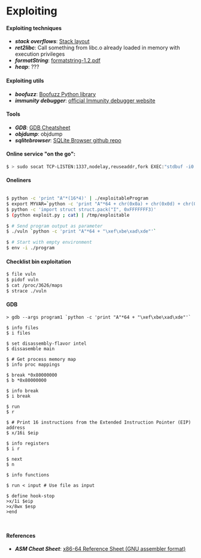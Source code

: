 # Exploiting 

#### Exploiting techniques

- ***stack overflows***: [Stack layout](https://www.win.tue.nl/~aeb/linux/hh/stack-layout.html)
- ***ret2libc***: Call something from libc.o already loaded in memory with execution privileges
- ***formatString***: [formatstring-1.2.pdf](https://crypto.stanford.edu/cs155old/cs155-spring08/papers/formatstring-1.2.pdf)
- ***heap***: ???
 
#### Exploiting utils

- ***boofuzz***: [Boofuzz Python library](https://github.com/jtpereyda/boofuzz)
- ***immunity debugger***: [official Immunity debugger website](https://www.immunityinc.com/products/debugger/)
 
#### Tools

- ***GDB***: [GDB Cheatsheet](https://gist.github.com/rkubik/b96c23bd8ed58333de37f2b8cd052c30#file-cheat_sheet-txt)
- ***objdump***: objdump 
- ***sqlitebrowser***: [SQLite Browser github repo](https://github.com/sqlitebrowser/sqlitebrowser)

#### Online service "on the go":

```bash
$ > sudo socat TCP-LISTEN:1337,nodelay,reuseaddr,fork EXEC:"stdbuf -i0 -o0 -e0 ./program"
```

#### Oneliners

```bash

$ python -c 'print "A"*(16*4)' | ./exploitableProgram
$ export MYVAR=`python -c 'print "A"*64 + chr(0x0a) + chr(0x0d) + chr(0x0a) + chr (0x0d)'`
$ python -c 'import struct struct.pack("I", 0xFFFFFFF3)'
$ (python exploit.py ; cat) | /tmp/exploitable

$ # Send program output as parameter
$ ./vuln `python -c 'print "A"*64 + "\xef\xbe\xad\xde"'`

$ # Start with empty environment
$ env -i ./program
```


#### Checklist bin exploitation 

```bash
$ file vuln
$ pidof vuln
$ cat /proc/3626/maps
$ strace ./vuln
```

#### GDB

```gdb
> gdb --args program1 `python -c 'print "A"*64 + "\xef\xbe\xad\xde"'`

$ info files                    
$ i files 

$ set disassembly-flavor intel
$ dissasemble main 

$ # Get process memory map
$ info proc mappings 

$ break *0x80000000             
$ b *0x80000000

$ info break
$ i break 

$ run
$ r

$ # Print 16 instructions from the Extended Instruction Pointer (EIP) address
$ x/16i $eip

$ info registers                
$ i r 

$ next 
$ n

$ info functions

$ run < input # Use file as input 

$ define hook-stop
>x/1i $eip
>x/8wx $esp
>end



```

#### References

- ***ASM Cheat Sheet***: [x86-64 Reference Sheet (GNU assembler format)](https://www.systems.ethz.ch/sites/default/files/file/COURSES/2014%20FALL%20COURSES/2014_Fall_SPCA/lectures/x86_64_asm_cheat_sheet.pdf)
